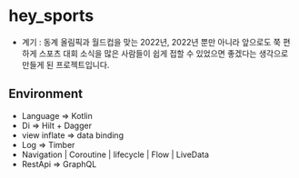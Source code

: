 hey_sports
==============================
- 계기 : 동계 올림픽과 월드컵을 맞는 2022년, 2022년 뿐만 아니라 앞으로도 쭉 편하게 스포츠 대회 소식을 많은 사람들이 쉽게 접할 수 있었으면 좋겠다는 생각으로 만들게 된 프로젝트입니다.

Environment
-------------------------------
- Language => Kotlin
- Di => Hilt + Dagger
- view inflate => data binding
- Log => Timber
- Navigation | Coroutine | lifecycle | Flow | LiveData
- RestApi => GraphQL
